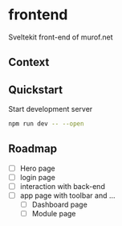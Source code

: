 # frontend
Sveltekit front-end of murof.net

## Context

## Quickstart

Start development server

```bash
npm run dev -- --open
```

## Roadmap
- [ ] Hero page
- [ ] login page
- [ ] interaction with back-end
- [ ] app page with toolbar and ...
  - [ ] Dashboard page
  - [ ] Module page
